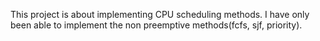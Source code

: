 This project is about implementing CPU scheduling methods.
I have only been able to implement the non preemptive methods(fcfs, sjf, priority).
